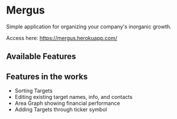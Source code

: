 # Mergus
Simple application for organizing your company's inorganic growth.

Access here: https://mergus.herokuapp.com/

## Available Features


## Features in the works
- Sorting Targets
- Editing existing target names, info, and contacts
- Area Graph showing financial performance
- Adding Targets through ticker symbol

